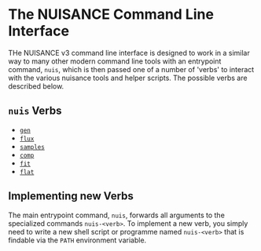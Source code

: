 # The NUISANCE Command Line Interface

THe NUISANCE v3 command line interface is designed to work in a similar way to many other modern command line tools with an entrypoint command, `nuis`, which is then passed one of a number of 'verbs' to interact with the various nuisance tools and helper scripts. The possible verbs are described below.

## `nuis` Verbs

* [`gen`](nuis-gen.md)
* [`flux`](nuis-flux.md)
* [`samples`](nuis-gen.md)
* [`comp`](nuis-comp.md)
* [`fit`](nuis-fit.md)
* [`flat`](nuis-flat.md)

## Implementing new Verbs

The main entrypoint command, `nuis`, forwards all arguments to the specialized commands `nuis-<verb>`. To implement a new verb, you simply need to write a new shell script or programme named `nuis-<verb>` that is findable via the `PATH` environment variable. 